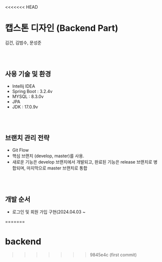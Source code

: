 <<<<<<< HEAD
# 캡스톤 디자인 (Backend Part)
김건, 김범수, 문성준

<br>
<br>

## 사용 기술 및 환경
- Intellij IDEA
- Spring Boot : 3.2.4v
- MYSQL : 8.3.0v
- JPA
- JDK : 17.0.9v

<br>
<br>

## 브랜치 관리 전략
- Git Flow
- 핵심 브랜치 (develop, master)를 사용.
- 새로운 기능은 develop 브랜치에서 개발되고, 완료된 기능은 release 브랜치로 병합되며, 마지막으로 master 브랜치로 통합

<br>
<br>

## 개발 순서
- 로그인 및 회원 가입 구현(2024.04.03 ~


=======
# backend
>>>>>>> 9845e4c (first commit)
